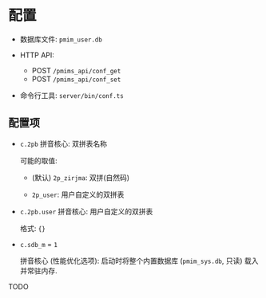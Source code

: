 # 配置

- 数据库文件: `pmim_user.db`

- HTTP API:
  - POST `/pmims_api/conf_get`
  - POST `/pmims_api/conf_set`

- 命令行工具: `server/bin/conf.ts`

## 配置项

- `c.2pb` 拼音核心: 双拼表名称

  可能的取值:

  - (默认) `2p_zirjma`: 双拼(自然码)

  - `2p_user`: 用户自定义的双拼表

- `c.2pb.user` 拼音核心: 用户自定义的双拼表

  格式: `{}`

- `c.sdb_m` = `1`

  拼音核心 (性能优化选项): 启动时将整个内置数据库 (`pmim_sys.db`, 只读)
  载入并常驻内存.

TODO

